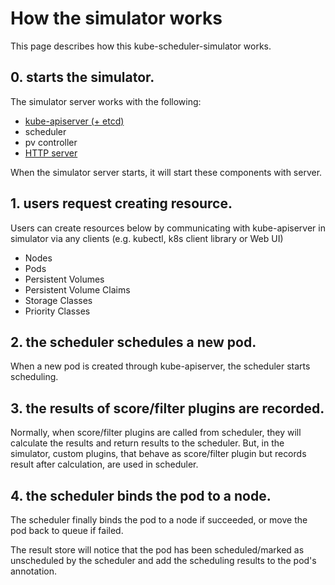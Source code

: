 # How the simulator works

This page describes how this kube-scheduler-simulator works.

## 0. starts the simulator.

The simulator server works with the following:
- [kube-apiserver (+ etcd)](kube-apiserver.md)
- scheduler
- pv controller
- [HTTP server](api.md) 

When the simulator server starts, it will start these components with server.

## 1. users request creating resource.

Users can create resources below by communicating with kube-apiserver in simulator via any clients (e.g. kubectl, k8s client library or Web UI)

- Nodes
- Pods
- Persistent Volumes
- Persistent Volume Claims
- Storage Classes
- Priority Classes

## 2. the scheduler schedules a new pod.

When a new pod is created through kube-apiserver, the scheduler starts scheduling.

## 3. the results of score/filter plugins are recorded.

Normally, when score/filter plugins are called from scheduler, they will calculate the results and return results to the scheduler.
But, in the simulator, custom plugins, that behave as score/filter plugin but records result after calculation, are used in scheduler.

## 4. the scheduler binds the pod to a node.

The scheduler finally binds the pod to a node if succeeded, or move the pod back to queue if failed.

The result store will notice that the pod has been scheduled/marked as unscheduled by the scheduler and add the scheduling results to the pod's annotation.
